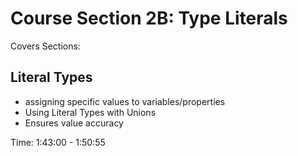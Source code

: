 # Course Section 2B: Type Literals

Covers Sections:

## Literal Types

- assigning specific values to variables/properties
- Using Literal Types with Unions
- Ensures value accuracy

Time: 1:43:00 - 1:50:55
